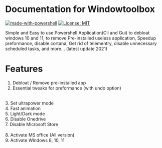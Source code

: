 # Documentation for Windowtoolbox

[![made-with-powershell](https://img.shields.io/badge/PowerShell-1f425f?logo=Powershell)](https://microsoft.com/PowerShell)
[![License: MIT](https://img.shields.io/badge/License-MIT-yellow.svg)](https://opensource.org/licenses/MIT)


Simple and Easy to use Powershell Application(Cli and Gui) to debloat windows 10 and 11, to remove Pre-installed useless application, Speedup preformance, disable cortana, Get rid of telementry, disable unnecessary scheduled tasks, and more... (latest update 2021)


# Features

1. Debloat / Remove pre-installed app <br />
2. Essential tweaks for preformance (with undo option) <br />
<br />
3. Set ultrapower mode <br />
4. Fast animation <br />
5. Light/Dark mode <br />
6. Disable Onedrive <br />
7. Disable Microsoft Store <br />
<br />
8. Activate MS office (All version) <br />
9. Activate Windows 8, 10, 11 <br />


